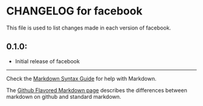 # CHANGELOG for facebook

This file is used to list changes made in each version of facebook.

## 0.1.0:

* Initial release of facebook

- - -
Check the [Markdown Syntax Guide](http://daringfireball.net/projects/markdown/syntax) for help with Markdown.

The [Github Flavored Markdown page](http://github.github.com/github-flavored-markdown/) describes the differences between markdown on github and standard markdown.
